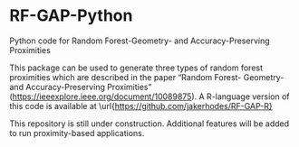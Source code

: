 # RF-GAP-Python
Python code for Random Forest-Geometry- and Accuracy-Preserving Proximities

This package can be used to generate three types of random forest proximities which are described in the paper “Random Forest- Geometry- and Accuracy-Preserving Proximities” (https://ieeexplore.ieee.org/document/10089875). A R-language version of this code is available at \url{https://github.com/jakerhodes/RF-GAP-R}

This repository is still under construction. Additional features will be added to run proximity-based applications. 

